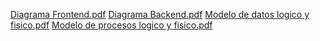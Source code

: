 [Diagrama Frontend.pdf](https://github.com/KevinR1210/KevinR1210/files/12099051/Diagrama.Frontend.pdf)
[Diagrama Backend.pdf](https://github.com/KevinR1210/KevinR1210/files/12099052/Diagrama.Backend.pdf)
[Modelo de datos logico y fisico.pdf](https://github.com/KevinR1210/KevinR1210/files/12099895/Modelo.de.datos.logico.y.fisico.pdf)
[Modelo de procesos logico y fisico.pdf](https://github.com/KevinR1210/KevinR1210/files/12100065/Modelo.de.procesos.logico.y.fisico.pdf)
